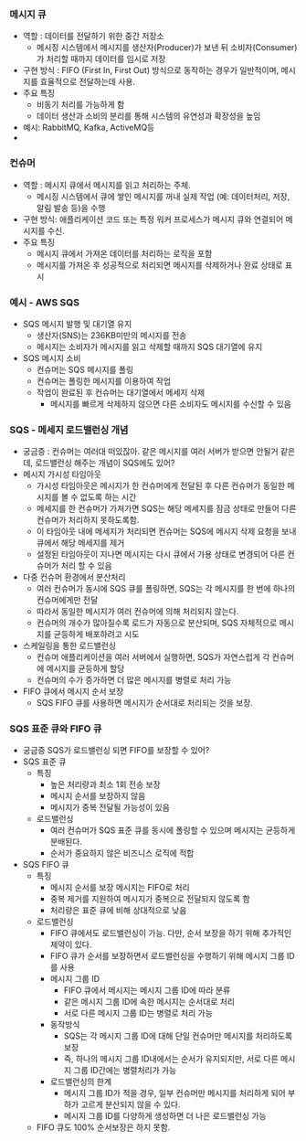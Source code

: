 ### 메시지 큐
- 역할 : 데이터를 전달하기 위한 중간 저장소
  - 메시징 시스템에서 메시지를 생산자(Producer)가 보낸 뒤 소비자(Consumer)가 처리할 때까지 데이터를 임시로 저장
- 구현 방식 : FIFO (First In, First Out) 방식으로 동작하는 경우가 일반적이며, 메시지를 효율적으로 전달하는데 사용.
- 주요 특징
  - 비동기 처리를 가능하게 함
  - 데이터 생산과 소비의 분리를 통해 시스템의 유연성과 확장성을 높임
- 예시: RabbitMQ, Kafka, ActiveMQ등
- 

### 컨슈머
- 역할 : 메시지 큐에서 메시지를 읽고 처리하는 주체.
  - 메시징 시스템에서 큐에 쌓인 메시지를 꺼내 실제 작업 (예: 데이터처리, 저장, 알림 발송 등)을 수행
- 구현 방식: 애플리케이션 코드 또는 특정 워커 프로세스가 메시지 큐와 연결되어 메시지를 수신.
- 주요 특징
  - 메시지 큐에서 가져온 데이터를 처리하는 로직을 포함
  - 메시지를 가져온 후 성공적으로 처리되면 메시지를 삭제하거나 완료 상태로 표시
 
### 예시 - AWS SQS
- SQS 메시지 발행 및 대기열 유지
  - 생산자(SNS)는 236KB미만의 메시지를 전송
  - 메시지는 소비자가 메시지를 읽고 삭제할 때까지 SQS 대기열에 유지
- SQS 메시지 소비
  - 컨슈머는 SQS 메시지를 폴링
  - 컨슈머는 폴링한 메시지를 이용하여 작업
  - 작업이 완료된 후 컨슈머는 대기열에서 메세지 삭제
    - 메시지를 빠르게 삭제하지 않으면 다른 소비자도 메시지를 수신할 수 있음

### SQS - 메세지 로드밸런싱 개념
- 궁금증 : 컨슈머는 여러대 떠있잖아. 같은 메시지를 여러 서버가 받으면 안될거 같은데, 로드밸런싱 해주는 개념이 SQS에도 있어?
- 메시지 가시성 타임아웃
  - 가시성 타임아웃은 메시지가 한 컨슈머에게 전달된 후 다른 컨슈머가 동일한 메시지를 볼 수 없도록 하는 시간
  - 메세지를 한 컨슈머가 가져가면 SQS는 해당 메세지를 잠금 상태로 만들어 다른 컨슈머가 처리하지 못하도록함.
  - 이 타임아웃 내에 메세지가 처리되면 컨슈머는 SQS에 메시지 삭제 요청을 보내 큐에서 해당 메세지를 제거
  - 설정된 타임아웃이 지나면 메시지는 다시 큐에서 가용 상태로 변경되어 다른 컨슈머가 처리 할 수 있음
- 다중 컨슈머 환경에서 분산처리
  - 여러 컨슈머가 동시에 SQS 큐를 폴링하면, SQS는 각 메시지를 한 번에 하나의 컨슈머에게만 전달
  - 따라서 동일한 메시지가 여러 컨슈머에 의해 처리되지 않는다.
  - 컨슈머의 개수가 많아질수록 로드가 자동으로 분산되며, SQS 자체적으로 메시지를 균등하게 배포하려고 시도
- 스케일링을 통한 로드밸런싱
  - 컨슈머 애플리케이션을 여러 서버에서 실행하면, SQS가 자연스럽게 각 컨슈머에 메시지를 균등하게 할당
  - 컨슈머의 수가 증가하면 더 많은 메시지를 병렬로 처리 가능
- FIFO 큐에서 메시지 순서 보장
  - SQS FIFO 큐를 사용하면 메시지가 순서대로 처리되는 것을 보장.

### SQS 표준 큐와 FIFO 큐
- 궁금증 SQS가 로드밸런싱 되면 FIFO를 보장할 수 있어?
- SQS 표준 큐
  - 특징
    - 높은 처리량과 최소 1회 전송 보장
    - 메시지 순서를 보장하지 않음
    - 메시지가 중복 전달될 가능성이 있음
  - 로드밸런싱
    - 여러 컨슈머가 SQS 표준 큐를 동시에 폴링할 수 있으며 메시지는 균등하게 분배된다.
    - 순서가 중요하지 않은 비즈니스 로직에 적합
- SQS FIFO 큐
  - 특징
    - 메시지 순서를 보장 메시지는 FIFO로 처리
    - 중복 제거를 지원하여 메시지가 중복으로 전달되지 않도록 함
    - 처리량은 표준 큐에 비해 상대적으로 낮음
  - 로드밸런싱
    - FIFO 큐에서도 로드밸런싱이 가능. 다만, 순서 보장을 하기 위해 추가적인 제약이 있다.
    - FIFO 큐가 순서를 보장하면서 로드밸런싱을 수행하기 위해 메시지 그룹 ID를 사용
    - 메시지 그룹 ID
      - FIFO 큐에서 메시지는 메시지 그룹 ID에 따라 분류
      - 같은 메시지 그룹 ID에 속한 메시지는 순서대로 처리
      - 서로 다른 메시지 그룹 ID는 병렬로 처리 가능
    - 동작방식
      - SQS는 각 메시지 그룹 ID에 대해 단일 컨슈머만 메시지를 처리하도록 보장
      - 즉, 하나의 메시지 그룹 ID내에서는 순서가 유지되지만, 서로 다른 메시지 그룹 ID간에는 병렬처리가 가능
    - 로드밸런싱의 한계
      - 메시지 그룹 ID가 적을 경우, 일부 컨슈머만 메시지를 처리하게 되어 부하가 고르게 분산되지 않을 수 있다.
      - 메시지 그룹 ID를 다양하게 생성하면 더 나은 로드밸런싱 가능
  - FIFO 큐도 100% 순서보장은 하지 못함.   
          
